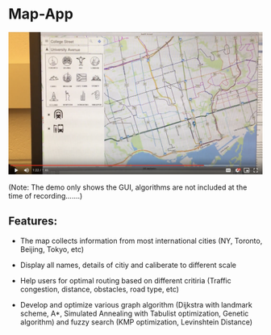 # Map-App
[![Watch the video](libstreetmap/screen_shot.png)](https://drive.google.com/open?id=0B83yQR18uWgQWWJoRHR6NzNnMkk)
  
(Note: The demo only shows the GUI, algorithms are not included at the time of recording.......)


Features:
-----
* The map collects information from most international cities (NY, Toronto, Beijing, Tokyo, etc)

* Display all names, details of citiy and caliberate to different scale

* Help users for optimal routing based on different critiria (Traffic congestion, distance, obstacles, road type, etc)

* Develop and optimize various graph algorithm (Dijkstra with landmark scheme, A*, Simulated Annealing with Tabulist optimization, Genetic algorithm) and fuzzy search (KMP optimization, Levinshtein Distance)

